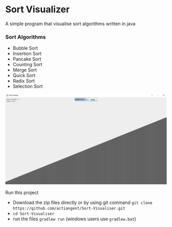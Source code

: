 # Sort Visualizer

A simple program that visualise sort algorithms written in java

### Sort Algorithms

* Bubble Sort
* Insertion Sort
* Pancake Sort
* Counting Sort
* Merge Sort
* Quick Sort
* Radix Sort
* Selection Sort

![App](image/Screenshot%202021-07-11%20100142.jpg)

Run this project

* Download the zip files directly or by using git
  command ``git clone https://github.com/actiangent/Sort-Visualiser.git``
* ``cd Sort-Visualiser``
* run the files ``gradlew run`` (windows users use ``gradlew.bat``)
